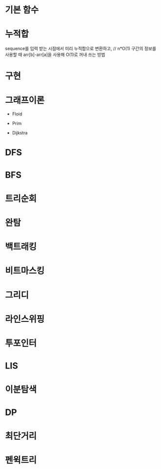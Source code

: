 # 기본 함수


# 누적합 
sequence를 입력 받는 시점에서 미리 누적합으로 변환하고, // n*O(1) 
구간의 정보를 사용할 때 arr[b]-arr[a]을 사용해 O(1)로 꺼내 쓰는 방법

# 구현

# 그래프이론 
- Floid
 
- Prim
 
- Dijkstra

# DFS


# BFS 


# 트리순회


# 완탐 


# 백트래킹 


# 비트마스킹 


# 그리디


# 라인스위핑


# 투포인터


# LIS


# 이분탐색 


# DP 


# 최단거리 


# 펜윅트리

